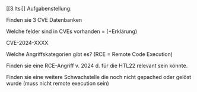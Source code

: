 [[3.Itsi]]
Aufgabenstellung:

Finden sie 3 CVE Datenbanken

Welche felder sind in CVEs vorhanden = (+Erklärung)

CVE-2024-XXXX

Welche Angriffskategorien gibt es? (RCE = Remote Code Execution)

Finden sie eine RCE-Angriff v. 2024 d. für die HTL22 relevant sein könnte.

Finden sie eine weitere Schwachstelle die noch nicht gepached oder gelöst wurde (muss nicht remote execution sein)